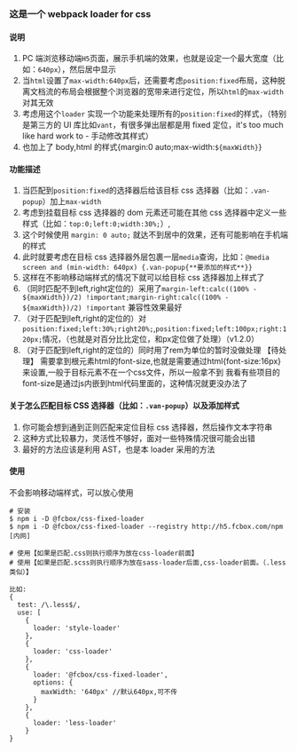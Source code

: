 <!--
 * @Author: zhongyi
 * @Date: 2020-09-12 12:02:57
 * @LastEditTime: 2020-09-14 10:08:17
-->

### 这是一个 webpack loader for css

#### 说明

1. PC 端浏览移动端`H5`页面，展示手机端的效果，也就是设定一个最大宽度（比如：`640px`），然后居中显示
2. 当`html`设置了`max-width:640px`后，还需要考虑`position:fixed`布局，这种脱离文档流的布局会根据整个浏览器的宽带来进行定位，所以`html`的`max-width`对其无效
3. 考虑用这个`loader` 实现一个功能来处理所有的`position:fixed`的样式，（特别是第三方的 UI 库比如`vant`，有很多弹出层都是用 fixed 定位，it's too much like hard work to - 手动修改其样式）
4. 也加上了 body,html 的样式{margin:0 auto;max-width:`${maxWidth}`}

#### 功能描述

1. 当匹配到`position:fixed`的选择器后给该目标 css 选择器（比如：`.van-popup`）加上`max-width`
2. 考虑到挂载目标 css 选择器的 dom 元素还可能在其他 css 选择器中定义一些样式（比如：`top:0;left:0;width:30%;`）,
3. 这个时候使用 `margin: 0 auto;` 就达不到居中的效果，还有可能影响在手机端的样式
4. 此时就要考虑在目标 css 选择器外层包裹一层`media`查询，比如：`@media screen and (min-width: 640px) {.van-popup{**要添加的样式**}}`
5. 这样在不影响移动端样式的情况下就可以给目标 css 选择器加上样式了
6. （同时匹配不到left,right定位的）采用了`margin-left:calc((100% - ${maxWidth})/2) !important;margin-right:calc((100% - ${maxWidth})/2) !important` 兼容性效果最好
7. （对于匹配到left,right的定位的）对`position:fixed;left:30%;right20%;`,`position:fixed;left:100px;right:120px;`情况，（也就是对百分比比定位，和px定位做了处理）（v1.2.0）
8. （对于匹配到left,right的定位的）同时用了rem为单位的暂时没做处理 【待处理】
    需要拿到根元素html的font-size,也就是需要通过html{font-size:16px}来设置,一般于目标元素不在一个css文件，所以一般拿不到
    我看有些项目的font-size是通过js内嵌到html代码里面的，这种情况就更没办法了

#### 关于怎么匹配目标 CSS 选择器（比如：`.van-popup`）以及添加样式

1. 你可能会想到通到正则匹配来定位目标 css 选择器，然后操作文本字符串
2. 这种方式比较暴力，灵活性不够好，面对一些特殊情况很可能会出错
3. 最好的方法应该是利用 AST，也是本 loader 采用的方法

#### 使用

不会影响移动端样式，可以放心使用

```
# 安装
$ npm i -D @fcbox/css-fixed-loader
$ npm i -D @fcbox/css-fixed-loader --registry http://h5.fcbox.com/npm    [内网]

# 使用【如果是匹配.css则执行顺序为放在css-loader前面】
# 使用【如果是匹配.scss则执行顺序为放在sass-loader后面,css-loader前面。（.less类似）】

比如:
{
  test: /\.less$/,
  use: [
    {
      loader: 'style-loader'
    },
    {
      loader: 'css-loader'
    },
    {
      loader: '@fcbox/css-fixed-loader',
      options: {
        maxWidth: '640px' //默认640px,可不传
      }
    },
    {
      loader: 'less-loader'
    }
}

```
